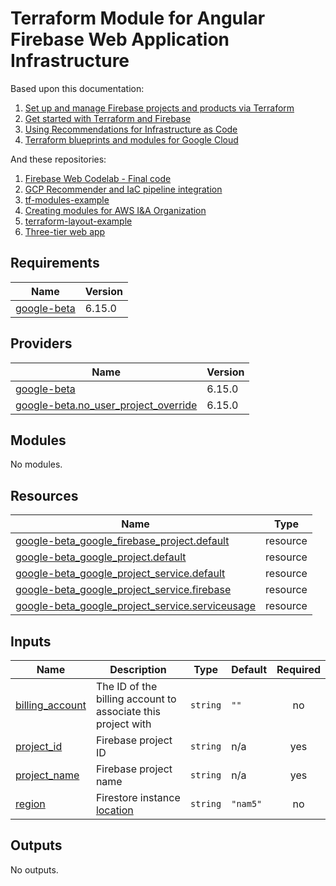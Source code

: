 <!-- BEGIN_TF_DOCS -->
# Terraform Module for Angular Firebase Web Application Infrastructure

Based upon this documentation:

1. [Set up and manage Firebase projects and products via Terraform](https://firebase.google.com/codelabs/firebase-terraform)
2. [Get started with Terraform and Firebase](https://firebase.google.com/docs/projects/terraform/get-started)
3. [Using Recommendations for Infrastructure as Code](https://cloud.google.com/recommender/docs/tutorial-iac#prerequisites)
4. [Terraform blueprints and modules for Google Cloud](https://cloud.google.com/docs/terraform/blueprints/terraform-blueprints)

And these repositories:

1. [Firebase Web Codelab - Final code](https://github.com/firebase/codelab-friendlychat-web/tree/main/web)
2. [GCP Recommender and IaC pipeline integration](https://github.com/GoogleCloudPlatform/recommender-iac-pipeline-nodejs-tutorial)
3. [tf-modules-example](https://github.com/nearform/tf-modules-example)
4. [Creating modules for AWS I&A Organization](https://github.com/aws-ia/terraform-repo-template)
5. [terraform-layout-example](https://github.com/trussworks/terraform-layout-example)
6. [Three-tier web app](https://github.com/GoogleCloudPlatform/terraform-google-three-tier-web-app)

## Requirements

| Name | Version |
|------|---------|
| <a name="requirement_google-beta"></a> [google-beta](#requirement\_google-beta) | 6.15.0 |

## Providers

| Name | Version |
|------|---------|
| <a name="provider_google-beta"></a> [google-beta](#provider\_google-beta) | 6.15.0 |
| <a name="provider_google-beta.no_user_project_override"></a> [google-beta.no\_user\_project\_override](#provider\_google-beta.no\_user\_project\_override) | 6.15.0 |

## Modules

No modules.

## Resources

| Name | Type |
|------|------|
| [google-beta_google_firebase_project.default](https://registry.terraform.io/providers/hashicorp/google-beta/6.15.0/docs/resources/google_firebase_project) | resource |
| [google-beta_google_project.default](https://registry.terraform.io/providers/hashicorp/google-beta/6.15.0/docs/resources/google_project) | resource |
| [google-beta_google_project_service.default](https://registry.terraform.io/providers/hashicorp/google-beta/6.15.0/docs/resources/google_project_service) | resource |
| [google-beta_google_project_service.firebase](https://registry.terraform.io/providers/hashicorp/google-beta/6.15.0/docs/resources/google_project_service) | resource |
| [google-beta_google_project_service.serviceusage](https://registry.terraform.io/providers/hashicorp/google-beta/6.15.0/docs/resources/google_project_service) | resource |

## Inputs

| Name | Description | Type | Default | Required |
|------|-------------|------|---------|:--------:|
| <a name="input_billing_account"></a> [billing\_account](#input\_billing\_account) | The ID of the billing account to associate this project with | `string` | `""` | no |
| <a name="input_project_id"></a> [project\_id](#input\_project\_id) | Firebase project ID | `string` | n/a | yes |
| <a name="input_project_name"></a> [project\_name](#input\_project\_name) | Firebase project name | `string` | n/a | yes |
| <a name="input_region"></a> [region](#input\_region) | Firestore instance [location](https://cloud.google.com/firestore/docs/locations) | `string` | `"nam5"` | no |

## Outputs

No outputs.
<!-- END_TF_DOCS -->